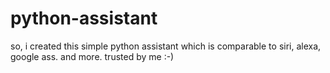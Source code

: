 # python-assistant
so, i created this simple python assistant which is comparable to siri, alexa, google ass. and more. trusted by me :-)
